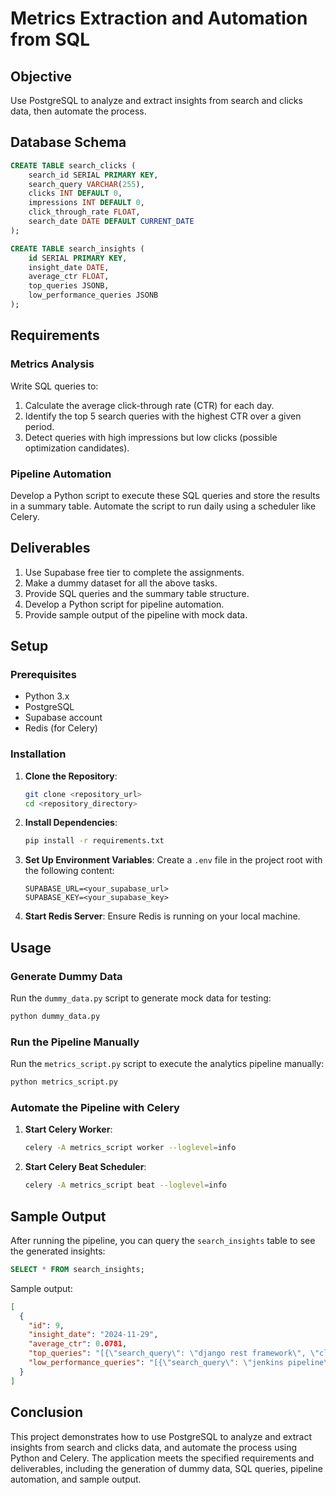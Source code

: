 # Metrics Extraction and Automation from SQL

## Objective
Use PostgreSQL to analyze and extract insights from search and clicks data, then automate the process.

## Database Schema

```sql
CREATE TABLE search_clicks (
    search_id SERIAL PRIMARY KEY,
    search_query VARCHAR(255),
    clicks INT DEFAULT 0,
    impressions INT DEFAULT 0,
    click_through_rate FLOAT,
    search_date DATE DEFAULT CURRENT_DATE
);

CREATE TABLE search_insights (
    id SERIAL PRIMARY KEY,
    insight_date DATE,
    average_ctr FLOAT,
    top_queries JSONB,
    low_performance_queries JSONB
);
```

## Requirements

### Metrics Analysis
Write SQL queries to:
1. Calculate the average click-through rate (CTR) for each day.
2. Identify the top 5 search queries with the highest CTR over a given period.
3. Detect queries with high impressions but low clicks (possible optimization candidates).

### Pipeline Automation
Develop a Python script to execute these SQL queries and store the results in a summary table. Automate the script to run daily using a scheduler like Celery.

## Deliverables

1. Use Supabase free tier to complete the assignments.
2. Make a dummy dataset for all the above tasks.
3. Provide SQL queries and the summary table structure.
4. Develop a Python script for pipeline automation.
5. Provide sample output of the pipeline with mock data.

## Setup

### Prerequisites
- Python 3.x
- PostgreSQL
- Supabase account
- Redis (for Celery)

### Installation

1. **Clone the Repository**:
   ```bash
   git clone <repository_url>
   cd <repository_directory>
   ```

2. **Install Dependencies**:
   ```bash
   pip install -r requirements.txt
   ```

3. **Set Up Environment Variables**:
   Create a `.env` file in the project root with the following content:
   ```env
   SUPABASE_URL=<your_supabase_url>
   SUPABASE_KEY=<your_supabase_key>
   ```

4. **Start Redis Server**:
   Ensure Redis is running on your local machine.

## Usage

### Generate Dummy Data
Run the `dummy_data.py` script to generate mock data for testing:
```bash
python dummy_data.py
```

### Run the Pipeline Manually
Run the `metrics_script.py` script to execute the analytics pipeline manually:
```bash
python metrics_script.py
```

### Automate the Pipeline with Celery
1. **Start Celery Worker**:
   ```bash
   celery -A metrics_script worker --loglevel=info
   ```

2. **Start Celery Beat Scheduler**:
   ```bash
   celery -A metrics_script beat --loglevel=info
   ```

## Sample Output

After running the pipeline, you can query the `search_insights` table to see the generated insights:

```sql
SELECT * FROM search_insights;
```

Sample output:
```json
[
  {
    "id": 9,
    "insight_date": "2024-11-29",
    "average_ctr": 0.0781,
    "top_queries": "[{\"search_query\": \"django rest framework\", \"clicks\": 38, \"impressions\": 256, \"click_through_rate\": 0.1496}, {\"search_query\": \"golang tutorial\", \"clicks\": 39, \"impressions\": 264, \"click_through_rate\": 0.149}, {\"search_query\": \"django rest framework\", \"clicks\": 98, \"impressions\": 669, \"click_through_rate\": 0.1478}, {\"search_query\": \"vue.js components\", \"clicks\": 14, \"impressions\": 97, \"click_through_rate\": 0.147}, {\"search_query\": \"golang tutorial\", \"clicks\": 63, \"impressions\": 431, \"click_through_rate\": 0.1469}]",
    "low_performance_queries": "[{\"search_query\": \"jenkins pipeline\", \"clicks\": 19, \"impressions\": 439, \"click_through_rate\": 0.0441}, {\"search_query\": \"jenkins pipeline\", \"clicks\": 16, \"impressions\": 424, \"click_through_rate\": 0.0398}, {\"search_query\": \"postman api testing\", \"clicks\": 13, \"impressions\": 422, \"click_through_rate\": 0.0323}, {\"search_query\": \"microservices architecture\", \"clicks\": 9, \"impressions\": 409, \"click_through_rate\": 0.0233}, {\"search_query\": \"caching strategies\", \"clicks\": 10, \"impressions\": 405, \"click_through_rate\": 0.0261}, {\"search_query\": \"kubernetes tutorial\", \"clicks\": 19, \"impressions\": 391, \"click_through_rate\": 0.0493}, {\"search_query\": \"aws cli commands\", \"clicks\": 12, \"impressions\": 363, \"click_through_rate\": 0.0345}, {\"search_query\": \"git commands\", \"clicks\": 12, \"impressions\": 357, \"click_through_rate\": 0.0344}, {\"search_query\": \"ci/cd pipeline\", \"clicks\": 8, \"impressions\": 355, \"click_through_rate\": 0.0236}, {\"search_query\": \"docker compose example\", \"clicks\": 16, \"impressions\": 341, \"click_through_rate\": 0.0493}, {\"search_query\": \"agile methodology\", \"clicks\": 15, \"impressions\": 337, \"click_through_rate\": 0.0457}, {\"search_query\": \"nginx configuration\", \"clicks\": 10, \"impressions\": 337, \"click_through_rate\": 0.0302}, {\"search_query\": \"postman api testing\", \"clicks\": 14, \"impressions\": 334, \"click_through_rate\": 0.0428}, {\"search_query\": \"database indexing\", \"clicks\": 11, \"impressions\": 324, \"click_through_rate\": 0.0363}, {\"search_query\": \"test driven development\", \"clicks\": 13, \"impressions\": 323, \"click_through_rate\": 0.0428}, {\"search_query\": \"terraform basics\", \"clicks\": 15, \"impressions\": 306, \"click_through_rate\": 0.0494}, {\"search_query\": \"aws cli commands\", \"clicks\": 9, \"impressions\": 291, \"click_through_rate\": 0.0332}, {\"search_query\": \"caching strategies\", \"clicks\": 11, \"impressions\": 284, \"click_through_rate\": 0.0407}, {\"search_query\": \"design patterns\", \"clicks\": 11, \"impressions\": 259, \"click_through_rate\": 0.0441}, {\"search_query\": \"test driven development\", \"clicks\": 7, \"impressions\": 259, \"click_through_rate\": 0.0289}, {\"search_query\": \"kubernetes tutorial\", \"clicks\": 12, \"impressions\": 257, \"click_through_rate\": 0.0481}, {\"search_query\": \"aws cli commands\", \"clicks\": 10, \"impressions\": 253, \"click_through_rate\": 0.0423}, {\"search_query\": \"design patterns\", \"clicks\": 10, \"impressions\": 246, \"click_through_rate\": 0.0418}, {\"search_query\": \"clean code principles\", \"clicks\": 11, \"impressions\": 234, \"click_through_rate\": 0.0493}, {\"search_query\": \"vs code extensions\", \"clicks\": 9, \"impressions\": 230, \"click_through_rate\": 0.0395}, {\"search_query\": \"ci/cd pipeline\", \"clicks\": 7, \"impressions\": 230, \"click_through_rate\": 0.0329}, {\"search_query\": \"git commands\", \"clicks\": 11, \"impressions\": 228, \"click_through_rate\": 0.0493}, {\"search_query\": \"microservices architecture\", \"clicks\": 8, \"impressions\": 227, \"click_through_rate\": 0.0383}, {\"search_query\": \"database indexing\", \"clicks\": 10, \"impressions\": 227, \"click_through_rate\": 0.0459}, {\"search_query\": \"ci/cd pipeline\", \"clicks\": 10, \"impressions\": 220, \"click_through_rate\": 0.0457}, {\"search_query\": \"system design basics\", \"clicks\": 6, \"impressions\": 213, \"click_through_rate\": 0.0302}, {\"search_query\": \"caching strategies\", \"clicks\": 5, \"impressions\": 213, \"click_through_rate\": 0.0236}, {\"search_query\": \"caching strategies\", \"clicks\": 7, \"impressions\": 205, \"click_through_rate\": 0.0385}, {\"search_query\": \"git commands\", \"clicks\": 8, \"impressions\": 202, \"click_through_rate\": 0.044}, {\"search_query\": \"microservices architecture\", \"clicks\": 6, \"impressions\": 188, \"click_through_rate\": 0.035}, {\"search_query\": \"kubernetes tutorial\", \"clicks\": 6, \"impressions\": 184, \"click_through_rate\": 0.035}, {\"search_query\": \"agile methodology\", \"clicks\": 3, \"impressions\": 169, \"click_through_rate\": 0.0213}, {\"search_query\": \"agile methodology\", \"clicks\": 4, \"impressions\": 169, \"click_through_rate\": 0.0262}, {\"search_query\": \"microservices architecture\", \"clicks\": 7, \"impressions\": 159, \"click_through_rate\": 0.048}, {\"search_query\": \"postman api testing\", \"clicks\": 5, \"impressions\": 155, \"click_through_rate\": 0.0358}, {\"search_query\": \"vs code extensions\", \"clicks\": 6, \"impressions\": 154, \"click_through_rate\": 0.0395}, {\"search_query\": \"jenkins pipeline\", \"clicks\": 6, \"impressions\": 153, \"click_through_rate\": 0.0425}, {\"search_query\": \"vs code extensions\", \"clicks\": 6, \"impressions\": 153, \"click_through_rate\": 0.0442}, {\"search_query\": \"design patterns\", \"clicks\": 3, \"impressions\": 143, \"click_through_rate\": 0.0227}, {\"search_query\": \"caching strategies\", \"clicks\": 5, \"impressions\": 142, \"click_through_rate\": 0.036}, {\"search_query\": \"vs code extensions\", \"clicks\": 6, \"impressions\": 133, \"click_through_rate\": 0.0457}, {\"search_query\": \"ci/cd pipeline\", \"clicks\": 5, \"impressions\": 133, \"click_through_rate\": 0.0424}, {\"search_query\": \"postman api testing\", \"clicks\": 5, \"impressions\": 130, \"click_through_rate\": 0.0412}, {\"search_query\": \"caching strategies\", \"clicks\": 3, \"impressions\": 128, \"click_through_rate\": 0.0265}, {\"search_query\": \"test driven development\", \"clicks\": 2, \"impressions\": 126, \"click_through_rate\": 0.0219}, {\"search_query\": \"postman api testing\", \"clicks\": 5, \"impressions\": 126, \"click_through_rate\": 0.0427}, {\"search_query\": \"microservices architecture\", \"clicks\": 4, \"impressions\": 124, \"click_through_rate\": 0.0326}, {\"search_query\": \"agile methodology\", \"clicks\": 4, \"impressions\": 122, \"click_through_rate\": 0.0391}, {\"search_query\": \"git commands\", \"clicks\": 4, \"impressions\": 117, \"click_through_rate\": 0.0417}, {\"search_query\": \"git commands\", \"clicks\": 3, \"impressions\": 112, \"click_through_rate\": 0.0347}, {\"search_query\": \"system design basics\", \"clicks\": 4, \"impressions\": 110, \"click_through_rate\": 0.0439}, {\"search_query\": \"clean code principles\", \"clicks\": 3, \"impressions\": 106, \"click_through_rate\": 0.0293}, {\"search_query\": \"system design basics\", \"clicks\": 4, \"impressions\": 104, \"click_through_rate\": 0.0419}, {\"search_query\": \"system design basics\", \"clicks\": 4, \"impressions\": 103, \"click_through_rate\": 0.0401}, {\"search_query\": \"microservices architecture\", \"clicks\": 2, \"impressions\": 102, \"click_through_rate\": 0.0253}, {\"search_query\": \"clean code principles\", \"clicks\": 4, \"impressions\": 102, \"click_through_rate\": 0.0404}, {\"search_query\": \"jenkins pipeline\", \"clicks\": 4, \"impressions\": 100, \"click_through_rate\": 0.0462}, {\"search_query\": \"vs code extensions\", \"clicks\": 4, \"impressions\": 100, \"click_through_rate\": 0.0481}]"
  }
]
```

## Conclusion

This project demonstrates how to use PostgreSQL to analyze and extract insights from search and clicks data, and automate the process using Python and Celery. The application meets the specified requirements and deliverables, including the generation of dummy data, SQL queries, pipeline automation, and sample output.
